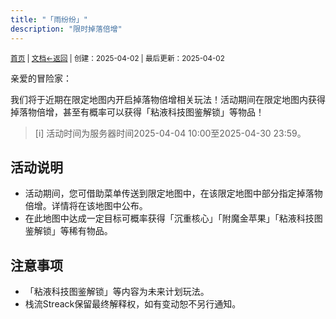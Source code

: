 ```yaml
---
title: "「雨纷纷」"
description: "限时掉落倍增"
---
```

<small id="old_menu"><a href="/Streack/">首页</a> | <a href="/Streack/doc/">文档</a></small><small><a href="../">←返回</a> |
 创建：2025-04-02 | 最后更新：2025-04-02</small><br>

亲爱的冒险家：

我们将于近期在限定地图内开启掉落物倍增相关玩法！活动期间在限定地图内获得掉落物倍增，甚至有概率可以获得「粘液科技图鉴解锁」等物品！

> [i] 活动时间为服务器时间2025-04-04 10:00至2025-04-30 23:59。

## 活动说明

* 活动期间，您可借助菜单传送到限定地图中，在该限定地图中部分指定掉落物倍增。详情将在该地图中公布。
* 在此地图中达成一定目标可概率获得「沉重核心」「附魔金苹果」「粘液科技图鉴解锁」等稀有物品。

## 注意事项

* 「粘液科技图鉴解锁」等内容为未来计划玩法。
* 栈流Streack保留最终解释权，如有变动恕不另行通知。

<script src="https://rs.kdxiaoyi.top/res/scripts/js/sober@1.0.6.min.js"></script><script src="https://kdxiaoyi.top/Streack/page/js/pmd.js"></script><script src="https://rs.kdxiaoyi.top/res/scripts/js/pmd-reRender.min.js"></script>